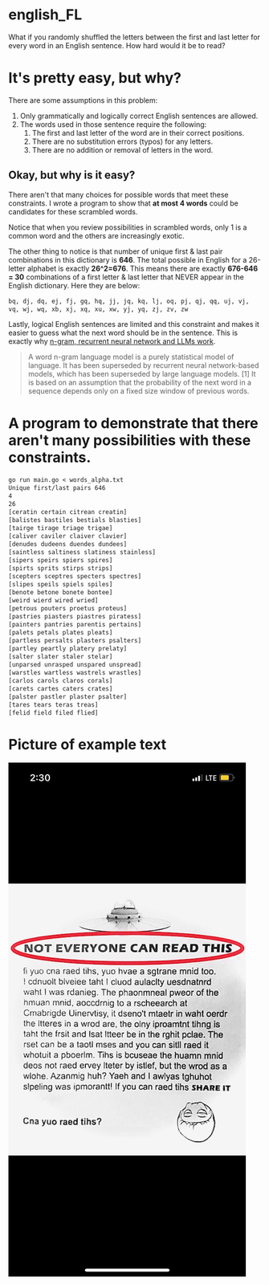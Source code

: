 # english_FL
What if you randomly shuffled the letters between the first and last letter for every word in an English sentence. How hard would it be to read?

# It's pretty easy, but why?

There are some assumptions in this problem:

1. Only grammatically and logically correct English sentences are allowed.
2. The words used in those sentence require the following:
    1. The first and last letter of the word are in their correct positions.
    2. There are no substitution errors (typos) for any letters.
    3. There are no addition or removal of letters in the word.

## Okay, but why is it easy?

There aren't that many choices for possible words that meet these constraints. I wrote a program to show that **at most 4 words** could be candidates for these scrambled words.

Notice that when you review possibilities in scrambled words, only 1 is a common word and the others are increasingly exotic.

The other thing to notice is that number of unique first & last pair combinations in this dictionary is **646**. The total possible in English for a 26-letter alphabet is exactly **26^2=676**. This means there are exactly **676-646 = 30** combinations of a first letter & last letter that NEVER appear in the English dictionary. Here they are below:

```
bq, dj, dq, ej, fj, gq, hq, jj, jq, kq, lj, oq, pj, qj, qq, uj, vj, vq, wj, wq, xb, xj, xq, xu, xw, yj, yq, zj, zv, zw
```

Lastly, logical English sentences are limited and this constraint and makes it easier to guess what the next word should be in the sentence. This is exactly why [n-gram, recurrent neural network and LLMs work](https://en.wikipedia.org/wiki/Word_n-gram_language_model).

> A word n-gram language model is a purely statistical model of language. It has been superseded by recurrent neural network-based models, which has been superseded by large language models. [1] It is based on an assumption that the probability of the next word in a sequence depends only on a fixed size window of previous words.

# A program to demonstrate that there aren't many possibilities with these constraints.

```shell
go run main.go < words_alpha.txt
Unique first/last pairs 646
4
26
[ceratin certain citrean creatin]
[balistes bastiles bestials blasties]
[tairge tirage triage trigae]
[caliver caviler claiver clavier]
[denudes dudeens duendes dundees]
[saintless saltiness slatiness stainless]
[sipers speirs spiers spires]
[spirts sprits stirps strips]
[scepters sceptres specters spectres]
[slipes speils spiels spiles]
[benote betone bonete bontee]
[weird wierd wired wried]
[petrous pouters proetus proteus]
[pastries piasters piastres piratess]
[painters pantries parentis pertains]
[palets petals plates pleats]
[partless persalts plasters psalters]
[partley peartly platery prelaty]
[salter slater staler stelar]
[unparsed unrasped unspared unspread]
[warstles wartless wastrels wrastles]
[carlos carols claros corals]
[carets cartes caters crates]
[palster pastler plaster psalter]
[tares tears teras treas]
[felid field filed flied]
```

# Picture of example text

![Screenshot of scrambled English text where the first and last letter stay in the correct position, but the middle is randomly scrambled.](ScrambledEnglishReadable.jpg)